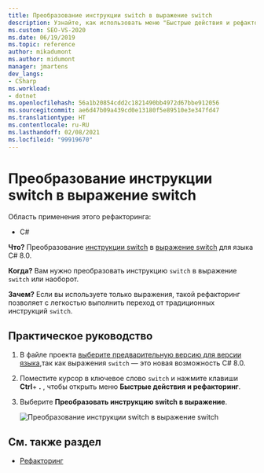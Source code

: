 ```yaml
---
title: Преобразование инструкции switch в выражение switch
description: Узнайте, как использовать меню "Быстрые действия и рефакторинг" для преобразования инструкции switch в выражение switch C# 8.0.
ms.custom: SEO-VS-2020
ms.date: 06/19/2019
ms.topic: reference
author: mikadumont
ms.author: midumont
manager: jmartens
dev_langs:
- CSharp
ms.workload:
- dotnet
ms.openlocfilehash: 56a1b20854cdd2c1821490bb4972d67bbe912056
ms.sourcegitcommit: ae6d47b09a439cd0e13180f5e89510e3e347fd47
ms.translationtype: HT
ms.contentlocale: ru-RU
ms.lasthandoff: 02/08/2021
ms.locfileid: "99919670"
---
```

# <a name="convert-switch-statement-to-switch-expression"></a>Преобразование инструкции switch в выражение switch

Область применения этого рефакторинга:

- C#

**Что?** Преобразование [инструкции switch](/dotnet/csharp/language-reference/keywords/switch) в [выражение switch](/dotnet/csharp/whats-new/csharp-8#switch-expressions) для языка C# 8.0.

**Когда?** Вам нужно преобразовать инструкцию `switch` в выражение `switch` или наоборот. 

**Зачем?** Если вы используете только выражения, такой рефакторинг позволяет с легкостью выполнить переход от традиционных инструкций `switch`.

## <a name="how-to"></a>Практическое руководство

1. В файле проекта [выберите предварительную версию для версии языка](/dotnet/csharp/language-reference/configure-language-version#edit-the-project-file),так как выражения `switch` — это новая возможность C# 8.0.
2. Поместите курсор в ключевое слово `switch` и нажмите клавиши **Ctrl**+ **.** , чтобы открыть меню **Быстрые действия и рефакторинг**.
3. Выберите **Преобразовать инструкцию switch в выражение**.

   ![Преобразование инструкции switch в выражение switch](media/convert-switch-statement-to-switch-expression.png) 

## <a name="see-also"></a>См. также раздел

- [Рефакторинг](../refactoring-in-visual-studio.md)
